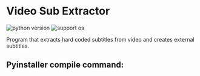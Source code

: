 # Video Sub Extractor

![python version](https://img.shields.io/badge/Python-3.10.9-blue.svg)
![support os](https://img.shields.io/badge/OS-Windows-green.svg)

Program that extracts hard coded subtitles from video and creates external subtitles.

## Pyinstaller compile command:


```

```
